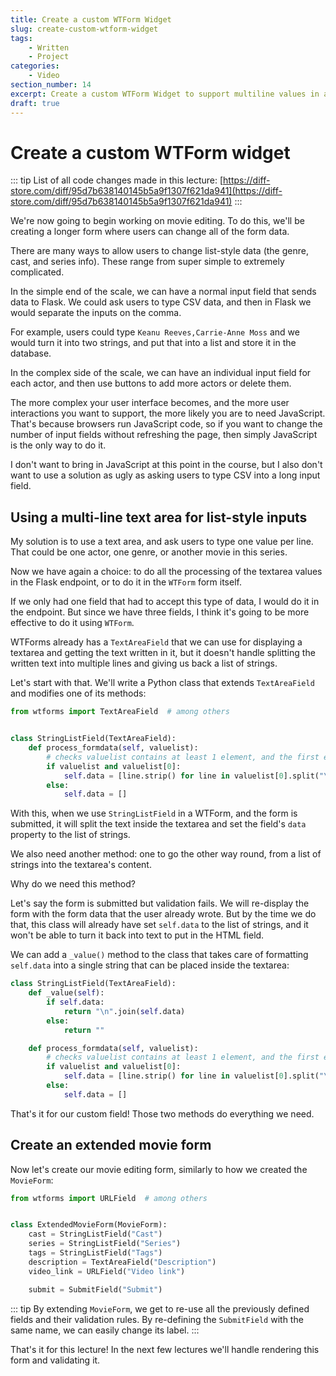 ```yaml
---
title: Create a custom WTForm Widget
slug: create-custom-wtform-widget
tags:
    - Written
    - Project
categories:
    - Video
section_number: 14
excerpt: Create a custom WTForm Widget to support multiline values in a textarea.
draft: true
---
```



# Create a custom WTForm widget

::: tip
List of all code changes made in this lecture: [https://diff-store.com/diff/95d7b638140145b5a9f1307f621da941](https://diff-store.com/diff/95d7b638140145b5a9f1307f621da941)
:::

We're now going to begin working on movie editing. To do this, we'll be creating a longer form where users can change all of the form data.

There are many ways to allow users to change list-style data (the genre, cast, and series info). These range from super simple to extremely complicated.

In the simple end of the scale, we can have a normal input field that sends data to Flask. We could ask users to type CSV data, and then in Flask we would separate the inputs on the comma.

For example, users could type `Keanu Reeves,Carrie-Anne Moss` and we would turn it into two strings, and put that into a list and store it in the database.

In the complex side of the scale, we can have an individual input field for each actor, and then use buttons to add more actors or delete them.

The more complex your user interface becomes, and the more user interactions you want to support, the more likely you are to need JavaScript. That's because browsers run JavaScript code, so if you want to change the number of input fields without refreshing the page, then simply JavaScript is the only way to do it.

I don't want to bring in JavaScript at this point in the course, but I also don't want to use a solution as ugly as asking users to type CSV into a long input field.

## Using a multi-line text area for list-style inputs

My solution is to use a text area, and ask users to type one value per line. That could be one actor, one genre, or another movie in this series.

Now we have again a choice: to do all the processing of the textarea values in the Flask endpoint, or to do it in the `WTForm` form itself.

If we only had one field that had to accept this type of data, I would do it in the endpoint. But since we have three fields, I think it's going to be more effective to do it using `WTForm`.

WTForms already has a `TextAreaField` that we can use for displaying a textarea and getting the text written in it, but it doesn't handle splitting the written text into multiple lines and giving us back a list of strings.

Let's start with that. We'll write a Python class that extends `TextAreaField` and modifies one of its methods:

```py
from wtforms import TextAreaField  # among others


class StringListField(TextAreaField):
    def process_formdata(self, valuelist):
        # checks valuelist contains at least 1 element, and the first element isn't falsy (i.e. empty string)
        if valuelist and valuelist[0]:
            self.data = [line.strip() for line in valuelist[0].split("\n")]
        else:
            self.data = []
```

With this, when we use `StringListField` in a WTForm, and the form is submitted, it will split the text inside the textarea and set the field's `data` property to the list of strings.

We also need another method: one to go the other way round, from a list of strings into the textarea's content.

Why do we need this method?

Let's say the form is submitted but validation fails. We will re-display the form with the form data that the user already wrote. But by the time we do that, this class will already have set `self.data` to the list of strings, and it won't be able to turn it back into text to put in the HTML field.

We can add a `_value()` method to the class that takes care of formatting `self.data` into a single string that can be placed inside the textarea:

```py
class StringListField(TextAreaField):
    def _value(self):
        if self.data:
            return "\n".join(self.data)
        else:
            return ""

    def process_formdata(self, valuelist):
        # checks valuelist contains at least 1 element, and the first element isn't falsy (i.e. empty string)
        if valuelist and valuelist[0]:
            self.data = [line.strip() for line in valuelist[0].split("\n")]
        else:
            self.data = []
```

That's it for our custom field! Those two methods do everything we need.

## Create an extended movie form

Now let's create our movie editing form, similarly to how we created the `MovieForm`:

```py
from wtforms import URLField  # among others


class ExtendedMovieForm(MovieForm):
    cast = StringListField("Cast")
    series = StringListField("Series")
    tags = StringListField("Tags")
    description = TextAreaField("Description")
    video_link = URLField("Video link")

    submit = SubmitField("Submit")
```

::: tip
By extending `MovieForm`, we get to re-use all the previously defined fields and their validation rules. By re-defining the `SubmitField` with the same name, we can easily change its label.
:::

That's it for this lecture! In the next few lectures we'll handle rendering this form and validating it.

